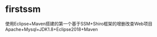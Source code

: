 # firstssm
使用Eclipse+Maven搭建的第一个基于SSM+Shiro框架的增删改查Web项目
<br/>
Apache+Mysql+JDK1.8+Eclipse2018+Maven
